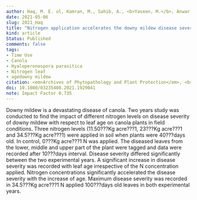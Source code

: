 ```yaml
---
author: Haq, M. E. ul, Kamran, M., Sahib, A., <b>Yaseen, M.</b>, Anwar, M. F., Abbas, H., Chand, S. A., Hameed, A., Rashid, A., Khan, Q. A. T., Shahbaz, M. U., Abbas, W., and Ali, S. 
date: 2021-05-06
slug: 2021_Haq
title: "Nitrogen application accelerates the downy mildew disease severity with leaf age in canola plants"
kind: article
Status: Published
comments: false
tags:
- Time Use
- Canola
- Hyaloperonospora parasitica
- Nitrogen leaf 
- agedowny mildew
citation: <em>Archives of Phytopathology and Plant Protection</em>, <b>54</b>, (19-20),   1569-1577
doi: 10.1080/03235408.2021.1929041
note: Impact Factor 0.735
---
```


Downy mildew is a devastating disease of canola. Two years study was conducted to find the impact of different nitrogen levels on disease severity of downy mildew with respect to leaf age on canola plants in field conditions. Three nitrogen levels (11.50???Kg acre???1, 23???Kg acre???1 and 34.5???Kg acre???1) were applied in soil when plants were 40???days old. In control, 0???Kg acre???1 N was applied. The diseased leaves from the lower, middle and upper part of the plant were tagged and data were recorded after 10???days interval. Disease severity differed significantly between the two experimental years. A significant increase in disease severity was recorded with leaf age irrespective of the N concentration applied. Nitrogen concentrations significantly accelerated the disease severity with the increase of age. Maximum disease severity was recorded in 34.5???Kg acre???1 N applied 100???days old leaves in both experimental years.